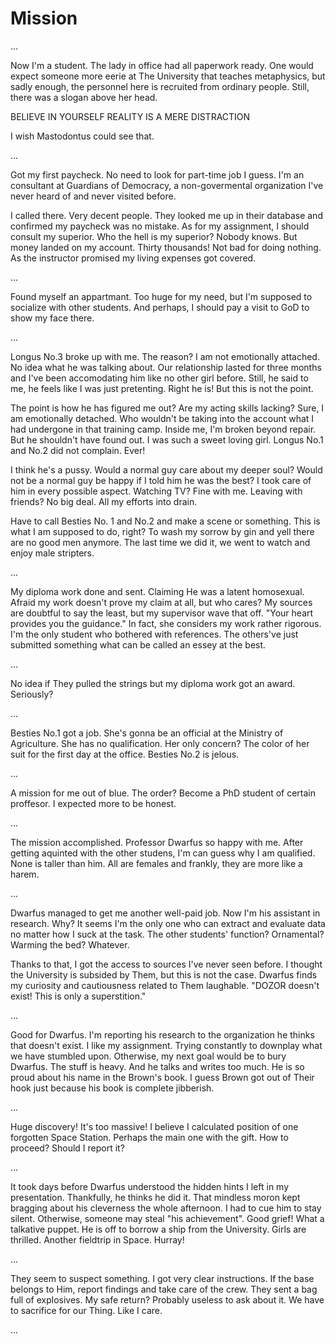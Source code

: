 # Mission

...

Now I'm a student. The lady in office had all paperwork ready. One would expect someone more eerie at The University that teaches metaphysics, but sadly enough, the personnel here is recruited from ordinary people. Still, there was a slogan above her head.

BELIEVE IN YOURSELF
REALITY IS A MERE DISTRACTION

I wish Mastodontus could see that.

...

Got my first paycheck. No need to look for part-time job I guess. I'm an consultant at Guardians of Democracy, a non-govermental organization I've never heard of and never visited before.

I called there. Very decent people. They looked me up in their database and confirmed my paycheck was no mistake. As for my assignment, I should consult my superior. Who the hell is my superior? Nobody knows. But money landed on my account. Thirty thousands! Not bad for doing nothing. As the instructor promised my living expenses got covered.

...

Found myself an appartmant. Too huge for my need, but I'm supposed to socialize with other students. And perhaps, I should pay a visit to GoD to show my face there.

...

Longus No.3 broke up with me. The reason? I am not emotionally attached. No idea what he was talking about. Our relationship lasted for three months and I've been accomodating him like no other girl before. Still, he said to me, he feels like I was just pretenting. Right he is! But this is not the point.

The point is how he has figured me out? Are my acting skills lacking? Sure, I am emotionally detached. Who wouldn't be taking into the account what I had undergone in that training camp. Inside me, I'm broken beyond repair. But he shouldn't have found out. I was such a sweet loving girl. Longus No.1 and No.2 did not complain. Ever!

I think he's a pussy. Would a normal guy care about my deeper soul? Would not be a normal guy be happy if I told him he was the best? I took care of him in every possible aspect. Watching TV? Fine with me. Leaving with friends? No big deal. All my efforts into drain.

Have to call Besties No. 1 and No.2 and make a scene or something. This is what I am supposed to do, right? To wash my sorrow by gin and yell there are no good men anymore. The last time we did it, we went to watch and enjoy male stripters.

...

My diploma work done and sent. Claiming He was a latent homosexual. Afraid my work doesn't prove my claim at all, but who cares? My sources are doubtful to say the least, but my supervisor wave that off. "Your heart provides you the guidance." In fact, she considers my work rather rigorous. I'm the only student who bothered with references. The others've just submitted something what can be called an essey at the best.

...

No idea if They pulled the strings but my diploma work got an award. Seriously?

...

Besties No.1 got a job. She's gonna be an official at the Ministry of Agriculture. She has no qualification. Her only concern? The color of her suit for the first day at the office. Besties No.2 is jelous.

...

A mission for me out of blue. The order? Become a PhD student of certain proffesor. I expected more to be honest.

...

The mission accomplished. Professor Dwarfus so happy with me. After getting aquinted with the other studens, I'm can guess why I am qualified. None is taller than him. All are females and frankly, they are more like a harem.

...

Dwarfus managed to get me another well-paid job. Now I'm his  assistant in research. Why? It seems I'm the only one who can extract and evaluate data no matter how I suck at the task. The other students' function? Ornamental? Warming the bed? Whatever.

Thanks to that, I got the access to sources I've never seen before. I thought the University is subsided by Them, but this is not the case. Dwarfus finds my curiosity and cautiousness related to Them laughable. "DOZOR doesn't exist! This is only a superstition."

...

Good for Dwarfus. I'm reporting his research to the organization he thinks that doesn't exist. I like my assignment. Trying constantly to downplay what we have stumbled upon. Otherwise, my next goal would be to bury Dwarfus. The stuff is heavy. And he talks and writes too much. He is so proud about his name in the Brown's book. I guess Brown got out of Their hook just because his book is complete jibberish.

...

Huge discovery! It's too massive! I believe I calculated  position of one forgotten Space Station. Perhaps the main one with the gift. How to proceed? Should I report it?

...

It took days before Dwarfus understood the hidden hints I left in my presentation. Thankfully, he thinks he did it. That mindless moron kept bragging about his cleverness the whole afternoon. I had to cue him to stay silent. Otherwise, someone may steal "his achievement". Good grief! What a talkative puppet. He is off to borrow a ship from the University. Girls are thrilled. Another fieldtrip in Space. Hurray!

...

They seem to suspect something. I got very clear instructions. If the base belongs to Him, report findings and take care of the crew. They sent a bag full of explosives. My safe return? Probably useless to ask about it. We have to sacrifice for our Thing. Like I care.

...


